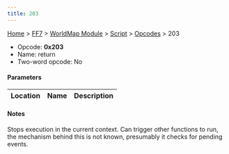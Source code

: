 ```yaml
---
title: 203
---
```


[Home](../../../../index.md) > [FF7](../../../../FF7.md) > [WorldMap Module](../../../WorldMap_Module.md) > [Script](../../Script.md) > [Opcodes](../Opcodes.md) > 203

-   Opcode: **0x203**
-   Name: return
-   Two-word opcode: No

#### Parameters

| Location | Name | Description |
|:--------:|:----:|:-----------:|

#### Notes

Stops execution in the current context. Can trigger other functions to run, the mechanism behind this is not known, presumably it checks for pending events.
